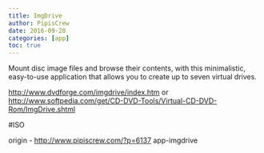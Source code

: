 ```yaml
---
title: ImgDrive
author: PipisCrew
date: 2016-09-28
categories: [app]
toc: true
---
```


Mount disc image files and browse their contents, with this minimalistic, easy-to-use application that allows you to create up to seven virtual drives.

http://www.dvdforge.com/imgdrive/index.htm
or
http://www.softpedia.com/get/CD-DVD-Tools/Virtual-CD-DVD-Rom/ImgDrive.shtml

#ISO

origin - http://www.pipiscrew.com/?p=6137 app-imgdrive
